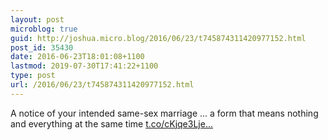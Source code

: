 ```yaml
---
layout: post
microblog: true
guid: http://joshua.micro.blog/2016/06/23/t745874311420977152.html
post_id: 35430
date: 2016-06-23T18:01:08+1100
lastmod: 2019-07-30T17:41:22+1100
type: post
url: /2016/06/23/t745874311420977152.html
---
```

A notice of your intended same-sex marriage ... a form that means nothing and everything at the same time [t.co/cKjqe3Lje...](https://t.co/cKjqe3Lje2)
